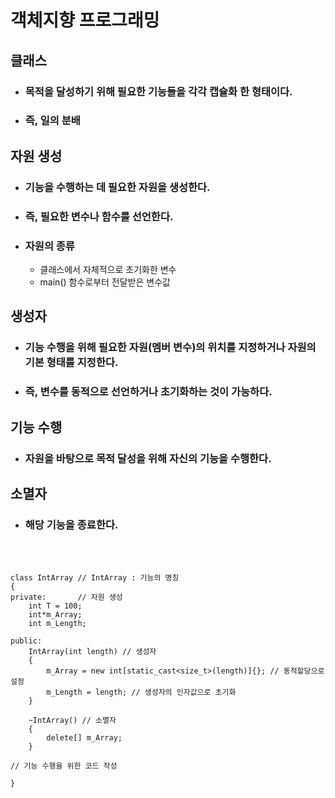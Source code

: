 # 객체지향 프로그래밍

## 클래스

- ### 목적을 달성하기 위해 필요한 기능들을 각각 캡슐화 한 형태이다.
- ### 즉, 일의 분배

## 자원 생성

- ### 기능을 수행하는 데 필요한 자원을 생성한다.
- ### 즉, 필요한 변수나 함수를 선언한다.
- ### 자원의 종류
  - 클래스에서 자체적으로 초기화한 변수
  - main() 함수로부터 전달받은 변수값

## 생성자

- ### 기능 수행을 위해 필요한 자원(멤버 변수)의 위치를 지정하거나 자원의 기본 형태를 지정한다.
- ### 즉, 변수를 동적으로 선언하거나 초기화하는 것이 가능하다.

## 기능 수행

- ### 자원을 바탕으로 목적 달성을 위해 자신의 기능을 수행한다.

## 소멸자

- ### 해당 기능을 종료한다.

</br></br>

```{.cpp}
class IntArray // IntArray : 기능의 명칭
{
private:       // 자원 생성
    int T = 100;
    int*m_Array;
    int m_Length;

public:
    IntArray(int length) // 생성자
    {
        m_Array = new int[static_cast<size_t>(length)]{}; // 동적할당으로 설정
        m_Length = length; // 생성자의 인자값으로 초기화
    }

    ~IntArray() // 소멸자
    {
        delete[] m_Array;
    }

// 기능 수행을 위한 코드 작성

}
```